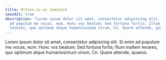 ```yaml
---
title: Altinn.no as Jamstack
cmsedit: true
description: "Lorem ipsum dolor sit amet, consectetur adipiscing elit. Si enim
  ad populum me vocas, eum. Hunc vos beatum; Sed fortuna fortis; Illum mallem
  levares, quo optimum atque humanissimum virum, Cn. Quare attende, quaeso. "
---
```

Lorem ipsum dolor sit amet, consectetur adipiscing elit. Si enim ad populum me vocas, eum. Hunc vos beatum; Sed fortuna fortis; Illum mallem levares, quo optimum atque humanissimum virum, Cn. Quare attende, quaeso.